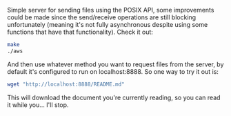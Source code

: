 Simple server for sending files using the POSIX API, some improvements could be
made since the send/receive operations are still blocking unfortunately
(meaning it's not fully asynchronous despite using some functions that have
that functionality).
Check it out:

```bash
make
./aws
```

And then use whatever method you want to request files from the server, by
default it's configured to run on localhost:8888. So one way to try it out is:

```bash
wget "http://localhost:8888/README.md"
```

This will download the document you're currently reading, so you can read it
while you... I'll stop.